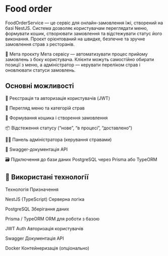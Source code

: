 # Food order

FoodOrderService — це сервіс для онлайн-замовлення їжі, створений на базі NestJS.
Система дозволяє користувачам переглядати меню, формувати кошик, створювати замовлення та відстежувати статус його виконання.
Проєкт орієнтований на швидке, безпечне та зручне замовлення страв з ресторанів.

🎯 Мета проєкту
Мета сервісу — автоматизувати процес прийому замовлень з боку користувача.
Клієнти можуть самостійно обирати позиції з меню, а адміністратор — керувати переліком страв і оновлювати статуси замовлень.

## Основні можливості
👤 Реєстрація та авторизація користувачів (JWT)

🍱 Перегляд меню та категорій страв

🛒 Формування кошика і створення замовлення

📦 Відстеження статусу (“нове”, “в процесі”, “доставлено”)

🧑‍💼 Панель адміністратора (керування стравами)

📘 Swagger-документація API

🗃️ Підключення до бази даних PostgreSQL через Prisma або TypeORM

## 🧠 Використані технології
Технологія	Призначення

NestJS (TypeScript)	Серверна логіка

PostgreSQL	Зберігання даних

Prisma / TypeORM	ORM для роботи з базою

JWT Auth	Авторизація користувачів

Swagger	Документація API

Docker	Контейнеризація (опціонально)
